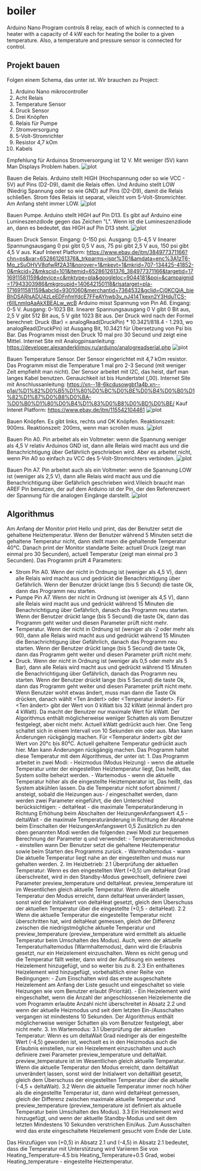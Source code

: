 # boiler
Arduino Nano Program controls 8 relay, each of which is connected to a heater with a capacity of 4 kW each for heating the boiler to a given temperature. Also, a temperature and pressure sensor is connected for control.

## Projekt bauen
Folgen einem Schema, das unter ist. 
Wir brauchen zu Project:
 1. Arduino Nano mikrocontroller
 2. Acht Relais
 3. Temperature Sensor
 4. Druck Sensor
 5. Drei Knöpfen
 6. Relais für Pumpe
 7. Stromversorgung
 8. 5-Volt-Stromrichter
 9. Resistor 4,7 kOm
 10. Kabels
 
Empfehlung für Arduinos Stromversorgung ist 12 V. Mit weniger (5V) kann Man Displays Problem haben.
![plot](./image/Arduino.png)

Bauen die Relais. Arduino stellt HIGH (Hochspannung oder so wie VCC - 5V) auf Pins (D2-D9), damit die Relais offen. Und Arduino stellt LOW (Niedrig Spannung oder so wie GND) auf Pins (D2-D9), damit die Relais schließen. Strom fdes Relais ist separat, vileicht vom 5-Volt-Stromrichter. Am Anfang steht immer LOW.
![plot](./image/Relais.png)

Bauen Pumpe. Arduino stellt HIGH auf Pin D13. Es gibt auf Arduino eine Lumineszenzdiode gegen das Zeichen "L". Wenn ist die Lumineszenzdiode an, dann es bedeutet, das HIGH auf Pin D13 steht.
![plot](./image/Pumpe.png)

Bauen Druck Sensor. Eingang: 0-150 psi. Ausgang: 0,5-4,5 V linearer Spannungsausgang 0 psi gibt 0,5 V aus, 75 psi gibt 2,5 V aus, 150 psi gibt 4,5 V aus. Kauf Interet Platform: https://www.ebay.de/itm/384977371166?chn=ps&var=652861261376&_trkparms=ispr%3D1&amdata=enc%3A1zT6-Mq_zSuOHVV8qfwRf2A31&norover=1&mkevt=1&mkrid=707-134425-41852-0&mkcid=2&mkscid=101&itemid=652861261376_384977371166&targetid=1716911581159&device=c&mktype=pla&googleloc=9044181&poi=&campaignid=17943303986&mkgroupid=140642150118&rlsatarget=pla-1716911581159&abcId=9301060&merchantid=7364532&gclid=Cj0KCQiA_bieBhDSARIsADU4zLeEDFnfmYdcE7FFeAYhwb3y_nJ414Tkexn2Y3HduTCS-r6IILnmIqAaAkXBEALw_wcB
Arduino misst Spannung von Pin A6. Eingang: 0-5 V. Ausgang: 0-1023 Bit. linearer Spannungsausgang 0 V gibt 0 Bit aus, 2,5 V gibt 512 Bit aus, 5 V gibt 1023 Bit aus. Der Druck wird nach der Formel berechnet: Druck (Bar) = analogRead(DruckPin) * 10.3421/818.4 - 1.293, wo analogRead(DruckPin) ist Ausgang Bit, 10.3421 für Übersetzung von Psi bis Bar. Das Programm misst den Druck 10 mal pro 30 Secund und zeigt eine Mittel. Internet Site mit Analogpinsanleitung: https://developer.alexanderklimov.ru/arduino/analogreadserial.php
![plot](./image/Druck%20Sensor.png)

Bauen Temperature Sensor. Der Sensor eingerichtet mit 4,7 kOm resistor. Das Programm misst die Temperature 1 mal pro 2-3 Secund (mit weniger Zeit empfiehlt  man nicht). Der Sensor arbeitet mit I2C, das heist, darf man langes Kabel benutzen. Genauichkeit ist bis Hundertstel (,00). Internet Site mit Anschlussanleitung: https://xn--18-6kcdusowgbt1a4b.xn--p1ai/%D1%82%D0%B5%D1%80%D0%BC%D0%BE%D0%B4%D0%B0%D1%82%D1%87%D0%B8%D0%BA-%D0%B0%D1%80%D0%B4%D1%83%D0%B8%D0%BD%D0%BE/
Kauf Interet Platform: https://www.ebay.de/itm/115542104461
![plot](./image/Temperature%20Sensor.png)

Bauen Knöpfen. Es gibt links, rechts und OK Knöpfen. Reaktionszeit: 900ms. Reaktionszeit: 200ms, wenn man scrollen muss.
![plot](./image/Knöpfen.png)

Bauen Pin A0. Pin arbeitet als ein Voltmeter: wenn die Spannung weniger als 4,5 V relativ Arduinos GND ist, dann alle Relais wird macht aus und die Benachrichtigung über Gefährlich geschrieben wird. Aber es arbeitet nicht, wenn Pin A0 so einfach zu VCC des 5-Volt-Stromrichters verbinden.
![plot](./image/Strom%20Sicherung.png)

Bauen Pin A7. Pin arbeitet auch als ein Voltmeter: wenn die Spannung LOW ist (weniger als 2,5 V), dann alle Relais wird macht aus und die Benachrichtigung über Gefährlich geschrieben wird.Vileich braucht man AREF Pin benutzen, der auf dem Arduino ist der Pin, der den Referenzwert der Spannung für die analogen Eingänge darstellt.
![plot](./image/Pumpes%20Sicherung.png)

## Algorithmus
Am Anfang der Monitor print Hello und print, das der Benutzer setzt die gehaltene Heiztemperatur. Wenn der Benutzer während 5 Minuten setzt die gehaltene Temperatur nicht, dann stellt mann die gehaltende Temperatur 40°C. Danach print der Monitor standarte Seite: actuell Druck (zeigt man einmal pro 30 Secunden), actuell Temperatur (zeigt man einmal pro 3 Secunden).
Das Programm prüft 4 Parameters: 
  - Strom Pin A0. Wenn der nicht in Ordnung ist (weniger als 4,5 V), dann alle Relais wird macht aus und gedrückt die Benachrichtigung über Gefährlich. Wenn der Benutzer drückt lange (bis 5 Secund) die taste Ok, dann das Programm neu starten. 
  - Pumpe Pin A7. Wenn der nicht in Ordnung ist (weniger als 4,5 V), dann alle Relais wird macht aus und gedrückt während 15 Minuten die Benachrichtigung über Gefährlich, danach das Programm neu starten. Wenn der Benutzer drückt lange (bis 5 Secund) die taste Ok, dann das Programm geht weiter und diesen Parameter prüft nicht mehr. 
  - Temperatur. Wenn der nicht in Ordnung ist (weniger als -2 oder mehr als 90), dann alle Relais wird macht aus und gedrückt während 15 Minuten die Benachrichtigung über Gefährlich, danach das Programm neu starten. Wenn der Benutzer drückt lange (bis 5 Secund) die taste Ok, dann das Programm geht weiter und diesen Parameter prüft nicht mehr.
  - Druck. Wenn der nicht in Ordnung ist (weniger als 0,5 oder mehr als 5 Bar), dann alle Relais wird macht aus und gedrückt während 15 Minuten die Benachrichtigung über Gefährlich, danach das Programm neu starten. Wenn der Benutzer drückt lange (bis 5 Secund) die taste Ok, dann das Programm geht weiter und diesen Parameter prüft nicht mehr.
Wenn Benutzer wohlt etwas ändert, muss man dann die Taste Ok drücken, danach wählt <Ten ändert> oder <Temperatur ändert>. 
Für <Ten ändert> gibt der Wert von 0 kWatt bis 32 kWatt (einmal ändert pro 4 kWatt). Da macht der Benutzer nur maximale Wert für kWatt. Der Algorithmus enthält möglicherweise weniger Schatten als vom Benutzer festgelegt, aber nicht mehr. Actuell kWatt gedrückt auch hier. One Teng schaltet sich in einem Intervall von 10 Sekunden ein oder aus. Man kann Änderungen rückgängig machen.
Für <Temperatur ändert> gibt der Wert von 20°c bis 80°C. Actuell gehaltene Temperatur gedrückt auch hier. Man kann Änderungen rückgängig machen. Das Programm haltet diese Temperatur mit dem Algorithmus, der unter ist:
        1. Das Programm arbeitet in zwei Modi:
              - Heizmodus (Modus Heizung) - wenn die aktuelle Temperatur unter der eingestellten Heiztemperatur liegt, Das heißt, das System sollte beheizt werden.
              - Wartemodus - wenn die aktuelle Temperatur höher als die eingestellte Heiztemperatur ist, Das heißt, das System abkühlen lassen.
           Da die Temperatur nicht sofort abnimmt / ansteigt, sobald die Heizungen aus- / eingeschaltet werden, dann werden zwei Parameter eingeführt, die den Unterschied berücksichtigen:
              - deltaHeat - die maximale Temperaturänderung in Richtung Erhöhung beim Abschalten der HeizungenAnfangswert 4,5
              - deltaWait - die maximale Temperaturänderung in Richtung der Abnahme beim Einschalten der HeizungenAnfangswert 0,5
           Zusätzlich zu den oben genannten Modi werden die folgenden zwei Modi zur bequemen Berechnung der Parameter q und verwendet:
              - Temperaturerreichmodus - einstellen wann Der Benutzer setzt die gehaltene Heiztemperatur sowie beim Starten des Programms zurück.
              - Warmhaltemodus - wann Die aktuelle Temperatur liegt nahe an der eingestellten und muss nur gehalten werden.
        2. Im Heizbetrieb:
        2.1 Überprüfung der aktuellen Temperatur:
            Wenn es den eingestellten Wert (+0,5) um deltaHeat Grad überschreitet, wird in den Standby-Modus gewechselt, definiere zwei Parameter preview_temperature und deltaHeat. preview_temperature ist im Wesentlichen gleich aktuelle Temperatur. Wenn die aktuelle Temperatur den Modus erreicht, dann deltaHeat unverändert lassen, sonst wird der Initialwert von deltaHeat gesetzt, gleich dem Überschuss der aktuellen Temperatur über die eingestellte (+0,5 - deltaHeat).
        2.2 Wenn die aktuelle Temperatur die eingestellte Temperatur nicht überschritten hat, wird deltaHeat gemessen, gleich der Differenz zwischen die niedrigstmögliche aktuelle Temperatur und preview_temperature (preview_temperature wird ermittelt als aktuelle Temperatur beim Umschalten des Modus). Auch, wenn der aktuelle Temperaturhaltemodus (Warmhaltemodus), dann wird die Erlaubnis gesetzt, nur ein Heizelement einzuschalten. Wenn es nicht genug und die Temperatur fällt weiter, dann wird der Auflösung ein weiteres Heizelement hinzugefügt, und so weiter bis zu 8.
        2.3 Ein enthaltenes Heizelement wird hinzugefügt, vorbehaltlich einer Reihe von Bedingungen:
               - Zum Einschalten wird das erste ausgeschaltete Heizelement am Anfang der Liste gesucht und eingeschaltet so viele Heizungen wie vom Benutzer erlaubt (Priorität).
               - Ein Heizelement wird eingeschaltet, wenn die Anzahl der angeschlossenen Heizelemente die vom Programm erlaubte Anzahl nicht überschreitet in Absatz 2.2 und wenn der aktuelle Heizmodus und seit dem letzten Ein-/Ausschalten vergangen ist mindestens 10 Sekunden. Der Algorithmus enthält möglicherweise weniger Schatten als vom Benutzer festgelegt, aber nicht mehr.
        3. Im Wartemodus:
        3.1 Überprüfung der aktuellen Temperatur: Wenn es um deltaWait Grad niedriger als der eingestellte Wert (-4,5) geworden ist, wechselt es in den Heizmodus auch die Erlaubnis einstellen, nur ein Heizelement einzuschalten und auch definiere zwei Parameter preview_temperature und deltaWait. preview_temperature ist im Wesentlichen gleich aktuelle Temperatur. Wenn die aktuelle Temperatur den Modus erreicht, dann deltaWait unverändert lassen, sonst wird der Initialwert von deltaWait gesetzt, gleich dem Überschuss der eingestellten Temperatur über die aktuelle (-4,5 + deltaWait).
        3.2 Wenn die aktuelle Temperatur immer noch höher als die eingestellte Temperatur ist, dann wird deltaHeat gemessen, gleich der Differenz zwischen maximale aktuelle Temperatur und preview_temperature (preview_temperature ist definiert als aktuelle Temperatur beim Umschalten des Modus).
        3.3 Ein Heizelement wird hinzugefügt, und wenn der aktuelle Standby-Modus und seit dem letzten Mindestens 10 Sekunden verstrichen Ein/Aus. Zum Ausschalten wird das erste eingeschaltete Heizelement gesucht vom Ende der Liste.     
       
Das Hinzufügen von (+0,5) in Absatz 2.1 und (-4,5) in Absatz 2.1 bedeutet, dass die Temperatur mit Unterstützung wird Variieren Sie von Heating_Temperature-4.5 bis Heating_Temperature+0.5 Grad, wobei Heating_temperature - eingestellte Heiztemperatur.
